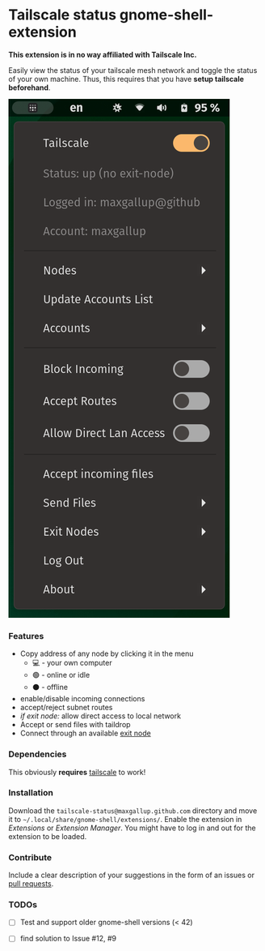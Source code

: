 # Tailscale status gnome-shell-extension
**This extension is in no way affiliated with Tailscale Inc.**

Easily view the status of your tailscale mesh network and toggle the status of your own machine.
Thus, this requires that you have **setup tailscale beforehand**. 

![menu image](pics/screenshot.png)

### Features
* Copy address of any node by clicking it in the menu
    * 💻 - your own computer
    * 🟢 - online or idle
    * ⚫ - offline
* enable/disable incoming connections
* accept/reject subnet routes
* *if exit node:* allow direct access to local network
* Accept or send files with taildrop
* Connect through an available [exit node](https://tailscale.com/kb/1103/exit-nodes/)

### Dependencies
This obviously **requires** [tailscale](https://tailscale.com) to work! 

### Installation
Download the `tailscale-status@maxgallup.github.com` directory and move it to `~/.local/share/gnome-shell/extensions/`.
Enable the extension in *Extensions* or *Extension Manager*.
You might have to log in and out for the extension to be loaded.

### Contribute
Include a clear description of your suggestions in the form of an issues or [pull requests](https://github.com/maxgallup/tailscale-status/pulls).



### TODOs
- [ ] Test and support older gnome-shell versions (< 42)
- [ ] find solution to Issue #12, #9

